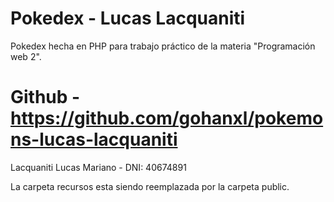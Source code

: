 ﻿# Pokedex - Lucas Lacquaniti

Pokedex hecha en PHP para trabajo práctico de la materia "Programación web 2".




# Github - https://github.com/gohanxl/pokemons-lucas-lacquaniti

Lacquaniti Lucas Mariano - DNI: 40674891

La carpeta recursos esta siendo reemplazada por la carpeta public.
